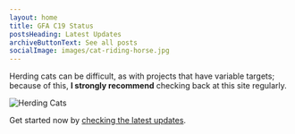 ```yaml
---
layout: home
title: GFA C19 Status
postsHeading: Latest Updates
archiveButtonText: See all posts
socialImage: images/cat-riding-horse.jpg
---
```

Herding cats can be difficult, as with projects that have variable targets; because of this, **I strongly recommend** checking back at this site regularly.

![Herding Cats](/images/cat-riding-horse.jpg "Herding Cats")

Get started now by [checking the latest updates](https://herding-cats.netlify.app/posts).